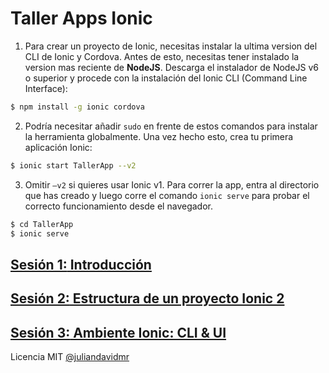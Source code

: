 # Taller Apps Ionic

1. Para crear un proyecto de Ionic, necesitas instalar la
ultima version del CLI de Ionic y Cordova. Antes de esto, necesitas tener instalado la version mas reciente
de **NodeJS**. Descarga el instalador de NodeJS v6 o 
superior y procede con la instalación del Ionic CLI (Command Line Interface):

```bash
$ npm install -g ionic cordova
```

2. Podría necesitar añadir `sudo` en frente de estos
comandos para instalar la herramienta globalmente. Una vez hecho esto, crea tu primera aplicación Ionic:

```bash
$ ionic start TallerApp --v2
```
3. Omitir `–v2` si quieres usar Ionic v1. Para correr la app, entra al directorio que has creado y luego corre el comando `ionic serve` para probar el correcto funcionamiento desde el
navegador.

```bash
$ cd TallerApp
$ ionic serve
```
## [**Sesión 1:** Introducción](http://slides.com/anlijudavid/apps)
## [**Sesión 2:** Estructura de un proyecto Ionic 2](./sesiones/Sesion2.md)
## [**Sesión 3:** Ambiente Ionic: CLI & UI](./sesiones/Sesion3.md)


Licencia MIT
[@juliandavidmr](https://github.com/juliandavidmr)
